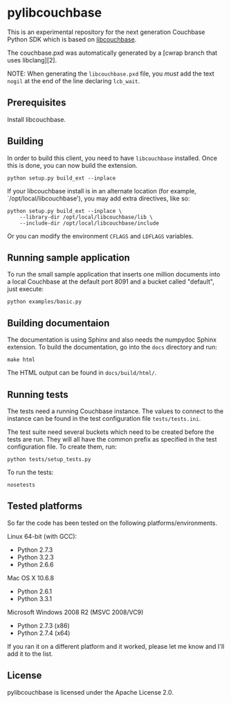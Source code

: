 pylibcouchbase
==============

This is an experimental repository for the next generation Couchbase Python
SDK which is based on [libcouchbase][1].

The couchbase.pxd was automatically generated by a [cwrap branch that uses
libclang][2].

NOTE: When generating the `libcouchbase.pxd` file, you _must_ add the text
`nogil` at the end of the line declaring `lcb_wait`.


Prerequisites
-------------

Install libcouchbase.


Building
--------

In order to build this client, you need to have `libcouchbase` installed. Once
this is done, you can now build the extension.

    python setup.py build_ext --inplace


If your libcouchbase install is in an alternate location (for example,
`/opt/local/libcouchbase'), you may add extra directives, like so:

    python setup.py build_ext --inplace \
        --library-dir /opt/local/libcouchbase/lib \
        --include-dir /opt/local/libcouchbase/include

Or you can modify the environment `CFLAGS` and `LDFLAGS` variables.


Running sample application
--------------------------

To run the small sample application that inserts one million documents into
a local Couchbase at the default port 8091 and a bucket called "default",
just execute:

    python examples/basic.py


Building documentaion
---------------------

The documentation is using Sphinx and also needs the numpydoc Sphinx extension.
To build the documentation, go into the `docs` directory and run:

    make html

The HTML output can be found in `docs/build/html/`.


Running tests
-------------

The tests need a running Couchbase instance. The values to connect to the
instance can be found in the test configuration file `tests/tests.ini`.

The test suite need several buckets which need to be created before the tests
are run. They will all have the common prefix as specified in the test
configuration file. To create them, run:

    python tests/setup_tests.py

To run the tests:

    nosetests

Tested platforms
----------------

So far the code has been tested on the following platforms/environments.

Linux 64-bit (with GCC):
 - Python 2.7.3
 - Python 3.2.3
 - Python 2.6.6

Mac OS X 10.6.8
 - Python 2.6.1
 - Python 3.3.1

Microsoft Windows 2008 R2 (MSVC 2008/VC9)
 - Python 2.7.3 (x86)
 - Python 2.7.4 (x64)


If you ran it on a different platform and it worked, please let me know and
I'll add it to the list.


License
-------

pylibcouchbase is licensed under the Apache License 2.0.



[1]: https://github.com/couchbase/libcouchbase
